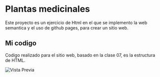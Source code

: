 # Plantas medicinales 

Este proyecto es un ejercicio de Html en el que se implemento la web semantica y el uso de github pages, para crear un sitio web.

## Mi codigo
Codigo realizado para el sitio web, basado en la clase 07, es la estructura de HTML.

![Vista Previa](https://i.postimg.cc/52zy8s8t/image.png)
